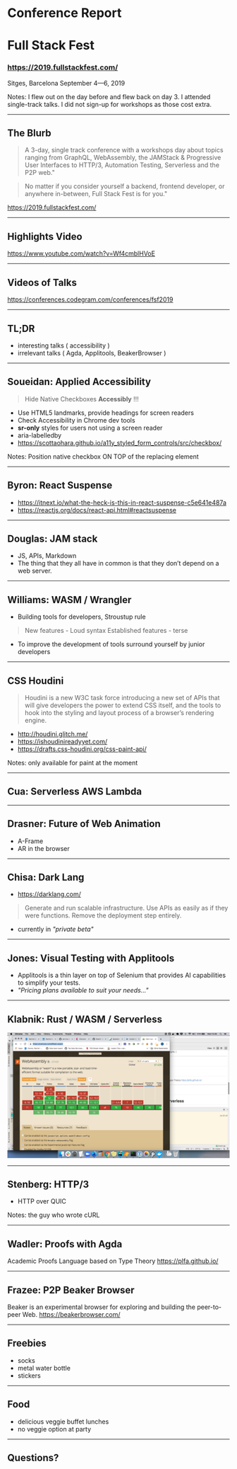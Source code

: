 # Conference Report
# Full Stack Fest
### https://2019.fullstackfest.com/
Sitges, Barcelona
September 4—6, 2019

Notes:
I flew out on the day before and flew back on day 3. 
I attended single-track talks.
I did not sign-up for workshops as those cost extra.
 
---

## The Blurb

> A 3-day, single track conference with a workshops day about topics ranging from GraphQL, WebAssembly, the JAMStack & Progressive User Interfaces to HTTP/3, Automation Testing, Serverless and the P2P web."

> No matter if you consider yourself a backend, frontend developer, or anywhere in-between, Full Stack Fest is for you."

https://2019.fullstackfest.com/

---

## Highlights Video

https://www.youtube.com/watch?v=Wf4cmblHVoE

---

## Videos of Talks

https://conferences.codegram.com/conferences/fsf2019

---

## TL;DR

* interesting talks ( accessibility )
* irrelevant talks ( Agda, Applitools, BeakerBrowser )

---
## Soueidan: Applied Accessibility

> Hide Native Checkboxes __Accessibly__ !!!
* Use HTML5 landmarks, provide headings for screen readers
* Check Accessibility in Chrome dev tools
* __sr-only__ styles for users not using a screen reader
* aria-labelledby
* https://scottaohara.github.io/a11y_styled_form_controls/src/checkbox/

Notes: Position native checkbox ON TOP of the replacing element

---
## Byron: React Suspense

* https://itnext.io/what-the-heck-is-this-in-react-suspense-c5e641e487a
* https://reactjs.org/docs/react-api.html#reactsuspense

---

## Douglas: JAM stack

* JS, APIs, Markdown
* The thing that they all have in common is that they don’t depend on a web server.

---

## Williams: WASM / Wrangler

* Building tools for developers, Stroustup rule
> New features - Loud syntax
> Established features - terse
* To improve the development of tools surround yourself by junior developers

---

## CSS Houdini

> Houdini is a new W3C task force introducing a new set of APIs that will give developers the power to extend CSS itself, and the tools to hook into the styling and layout process of a browser’s rendering engine.
* http://houdini.glitch.me/
* https://ishoudinireadyyet.com/
* https://drafts.css-houdini.org/css-paint-api/

Notes: only available for paint at the moment

---

## Cua: Serverless AWS Lambda


---

## Drasner: Future of Web Animation

* A-Frame
* AR in the browser

---

## Chisa: Dark Lang

* https://darklang.com/
> Generate and run scalable infrastructure.
  Use APIs as easily as if they were functions.
  Remove the deployment step entirely.
* currently in _"private beta"_

---

## Jones: Visual Testing with Applitools

* Applitools is a thin layer on top of Selenium that provides AI capabilities to simplify your tests.
* _"Pricing plans available to suit your needs..."_

---

## Klabnik: Rust / WASM / Serverless
![can-i-use wasm](images/wasm-can-i-use.png)

---

## Stenberg: HTTP/3 

* HTTP over QUIC

Notes: the guy who wrote cURL

---

## Wadler: Proofs with Agda

Academic Proofs Language based on Type Theory
https://plfa.github.io/

---

## Frazee: P2P Beaker Browser

Beaker is an experimental browser for exploring and building the peer-to-peer Web.
https://beakerbrowser.com/

---

## Freebies

* socks
* metal water bottle
* stickers

---

## Food

* delicious veggie buffet lunches
* no veggie option at party

---

## Questions?

